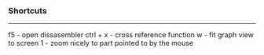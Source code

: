### Shortcuts
----
f5 - open dissasembler
ctrl + x - cross reference function
w - fit graph view to screen
1 - zoom nicely to part pointed to by the mouse
